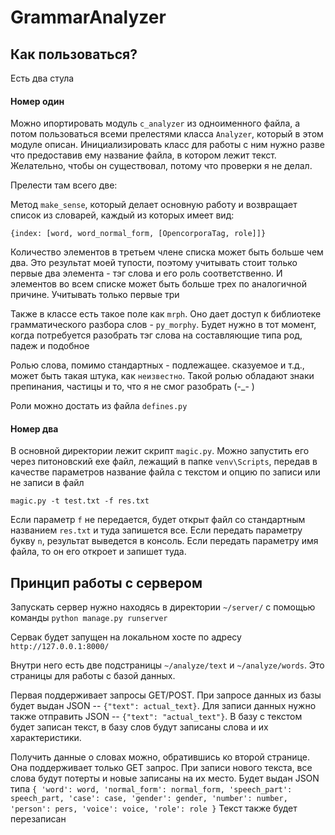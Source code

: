 # GrammarAnalyzer

## Как пользоваться?

Есть два стула

#### Номер один

Можно ипортировать модуль `c_analyzer` из одноименного файла, а потом пользоваться всеми прелестями класса `Analyzer`, который в этом модуле описан. Инициализировать класс для работы с ним нужно разве что предоставив ему название файла, в котором лежит текст. Желательно, чтобы он существовал, потому что проверки я не делал.

Прелести там всего две:

Метод `make_sense`, который делает основную работу и возвращает список из словарей, каждый из которых имеет вид:

`{index: [word, word_normal_form, [OpencorporaTag, role]]}`

Количество элементов в третьем члене списка может быть больше чем два. Это результат моей тупости, поэтому учитывать стоит только первые два элемента - тэг слова и его роль соответственно. И элементов во всем списке может быть больше трех по аналогичной причине. Учитывать только первые три

Также в классе есть такое поле как `mrph`. Оно дает доступ к библиотеке грамматического разбора слов - `py_morphy`. Будет нужно в тот момент, когда потребуется разобрать тэг слова на составляющие типа род, падеж и подобное

Ролью слова, помимо стандартных - подлежащее. сказуемое и т.д., может быть такая штука, как `неизвестно`. Такой ролью обладают знаки препинания, частицы и то, что я не смог разобрать (-_- )

Роли можно достать из файла `defines.py`

#### Номер два

В основной директории лежит скрипт `magic.py`. Можно запустить его через питоновский ехе файл, лежащий в папке `venv\Scripts`, передав в качестве параметров название файла с текстом и опцию по записи или не записи в файл

`magic.py -t test.txt -f res.txt`

Если параметр `f` не передается, будет открыт файл со стандартным названием `res.txt` и туда запишется все.
Если передать параметру букву `n`,  результат выведется в консоль.
Если передать параметру имя файла, то он его откроет и запишет туда.


## Принцип работы с сервером

Запускать сервер нужно находясь в директории `~/server/` с помощью команды `python manage.py runserver`

Сервак будет запущен на локальном хосте по адресу `http://127.0.0.1:8000/`

Внутри него есть две подстраницы `~/analyze/text` и `~/analyze/words`. Это страницы для работы с базой данных. 

Первая поддерживает запросы GET/POST. При запросе данных из базы будет выдан JSON -- `{"text": actual_text}`. 
Для записи данных нужно также отправить JSON -- `{"text": "actual_text"}`. В базу с текстом будет записан текст, в базу слов будут записаны слова и их характеристики.

Получить данные о словах можно, обратившись ко второй странице. Она поддерживает только GET запрос. При записи нового текста, все слова будут потерты и новые записаны на их место. Будет выдан JSON типа 
`
        {
            'word': word,
            'normal_form': normal_form,
            'speech_part': speech_part,
            'case': case,
            'gender': gender,
            'number': number,
            'person': pers,
            'voice': voice,
            'role': role
        }
`
Текст также будет перезаписан
